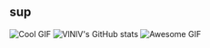 ## sup

![Cool GIF](https://media.giphy.com/media/axcZ1wkjhEo8Ng1cCy/giphy.gif)
![VlNlV's GitHub stats](https://github-readme-stats.vercel.app/api?username=VlNlV&show_icons=true&theme=dark)
![Awesome GIF](https://media.giphy.com/media/ontuGIyllqCRO/giphy.gif)






<!--
**VlNlV/VlNlV** is a ✨ _special_ ✨ repository because its `README.md` (this file) appears on your GitHub profile.

Here are some ideas to get you started:

- 🔭 I’m currently working on ...
- 🌱 I’m currently learning ...
- 👯 I’m looking to collaborate on ...
- 🤔 I’m looking for help with ...
- 💬 Ask me about ...
- 📫 How to reach me: ...
- 😄 Pronouns: ...
- ⚡ Fun fact: ...
-->
